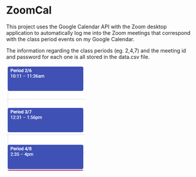 # ZoomCal

This project uses the Google Calendar API with the Zoom desktop application to automatically log me into the Zoom meetings that correspond with the class period events on my Google Calendar.

The information regarding the class periods (eg. 2,4,7) and the meeting id and password for each one is all stored in the data.csv file.

![full-screen layout](https://github.com/akarmakar87/ZoomCal/blob/master/events.PNG)
